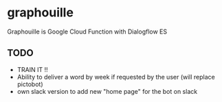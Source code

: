 # graphouille
Graphouille is Google Cloud Function with Dialogflow ES

## TODO
* TRAIN IT !!
* Ability to deliver a word by week if requested by the user (will replace pictobot)
* own slack version to add new "home page" for the bot on slack
